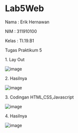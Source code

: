 # Lab5Web
<p>Nama : Erik Hernawan</p>
<p>NIM    : 311910100</p>
<p>Kelas  : TI.19.B1</p>
<p>Tugas Praktikum 5</p>

<p>1.	Lay Out</p>


![image](https://user-images.githubusercontent.com/81576402/116116888-dc610700-a6e5-11eb-8ded-9ad154953545.png)

<p>2. Hasilnya</p>


![image](https://user-images.githubusercontent.com/81576402/116117396-61e4b700-a6e6-11eb-96ad-1639183f1ce1.png)

<p>3.	Codingan HTML,CSS,Javascript</p>

![image](https://user-images.githubusercontent.com/81576402/116117976-0ff06100-a6e7-11eb-8617-712ddeb56879.png)

<p>4. Hasilnya</p>

![image](https://user-images.githubusercontent.com/81576402/116118341-5fcf2800-a6e7-11eb-9ecd-3d917373c60e.png)
